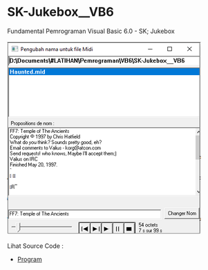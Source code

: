 # SK-Jukebox__VB6
Fundamental Pemrograman Visual Basic 6.0 - SK; Jukebox<br><br>
<img src="https://github.com/RizkyKhapidsyah/SK-Jukebox__VB6/blob/main/result/001.PNG"><br><br>
Lihat Source Code : <br>
- <a href="https://github.com/RizkyKhapidsyah/SK-Jukebox__VB6">Program</a>
